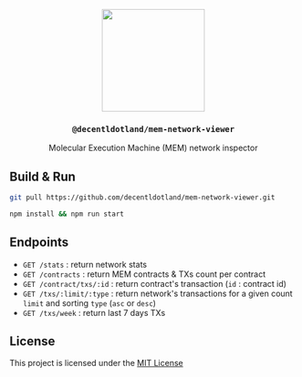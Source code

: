 <p align="center">
  <a href="https://decent.land">
    <img src="https://mem-home.vercel.app/icons/mem/mem-logo-v2.svg" height="180">
  </a>
  <h3 align="center"><code>@decentldotland/mem-network-viewer</code></h3>
  <p align="center">Molecular Execution Machine (MEM) network inspector</p>
</p>



## Build & Run

```bash
git pull https://github.com/decentldotland/mem-network-viewer.git

npm install && npm run start
```

## Endpoints

- `GET /stats` : return network stats
- `GET /contracts` : return MEM contracts & TXs count per contract
- `GET /contract/txs/:id` : return contract's transaction (`id` : contract id)
- `GET /txs/:limit/:type` : return network's transactions for a given count `limit` and sorting `type`  (`asc` or `desc`)
- `GET /txs/week` : return last 7 days TXs

## License
This project is licensed under the [MIT License](./LICENSE)
